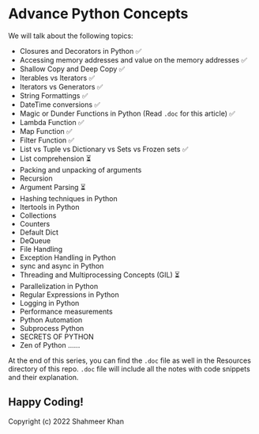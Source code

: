 # Advance Python Concepts

We will talk about the following topics: 
- Closures and Decorators in Python 	:white_check_mark:
- Accessing memory addresses and value on the memory addresses 	:white_check_mark:
- Shallow Copy and Deep Copy 	:white_check_mark:
- Iterables vs Iterators 	:white_check_mark:
- Iterators vs Generators 	:white_check_mark:
- String Formattings  :white_check_mark:
- DateTime conversions :white_check_mark:
- Magic or Dunder Functions in Python (Read `.doc` for this article) :white_check_mark:
- Lambda Function 	:white_check_mark:
- Map Function 	:white_check_mark:
- Filter Function 	:white_check_mark:
- List vs Tuple vs Dictionary vs Sets vs Frozen sets  :white_check_mark:
- List comprehension  :hourglass_flowing_sand:
- Packing and unpacking of arguments
- Recursion
- Argument Parsing :hourglass_flowing_sand:
- Hashing techniques in Python
- Itertools in Python
- Collections
- Counters
- Default Dict
- DeQueue
- File Handling 
- Exception Handling in Python
- sync and async in Python
- Threading and Multiprocessing Concepts (GIL)  :hourglass_flowing_sand:
- Parallelization in Python
- Regular Expressions in Python 
- Logging in Python 
- Performance measurements
- Python Automation
- Subprocess Python
- SECRETS OF PYTHON
- Zen of Python  ......

At the end of this series, you can find the `.doc` file as well in the Resources directory of this repo. `.doc` file will include all the notes with code snippets and their explanation.

Happy Coding! 
-
Copyright (c) 2022 Shahmeer Khan
 
